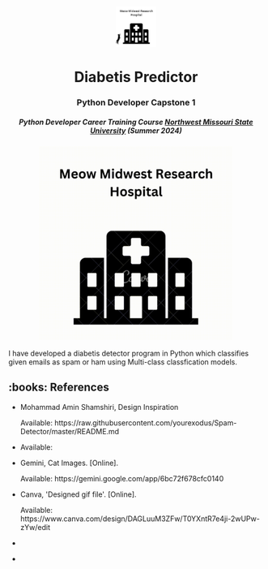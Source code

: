 <p align="center"> 
  <img src="images/Logo.PNG" alt="Logo.PNG" width="80px" height="80px">
</p>
<h1 align="center"> Diabetis Predictor </h1>
<h3 align="center"> Python Developer Capstone 1</h3>
<h5 align="center"> Python Developer Career Training Course <a href="https://www.concordia.ca/](https://www.nwmissouri.edu/pdcenter/courses/python-developer.htm">Northwest Missouri State University</a> (Summer 2024) </h5>

<p align="center"> 
<img src="gif/MeowMidwest.gif" alt="MeowMidwest" height="382px">
</p>

<p>I have developed a diabetis detector program in Python which classifies given emails as spam or ham using Multi-class classfication models.</p>



<h2> :books: References</h2>
<ul>
  <li><p>Mohammad Amin Shamshiri, Design Inspiration </p>
      <p>Available: https://raw.githubusercontent.com/yourexodus/Spam-Detector/master/README.md</p>
  </li>
  <li><p> </p>
      <p>Available:  </p>
  </li>
  <li><p>Gemini, Cat Images. [Online].</p>
      <p>Available:  https://gemini.google.com/app/6bc72f678cfc0140 </p>
  </li>
  <li><p>Canva, 'Designed gif file'. [Online].</p>
      <p>Available: https://www.canva.com/design/DAGLuuM3ZFw/T0YXntR7e4ji-2wUPw-zYw/edit </p>
  </li>
  <li><p> </p>
      <p> </p>
  </li>
  <li><p> </p>
      <p> </p>
  </li>
</ul>
